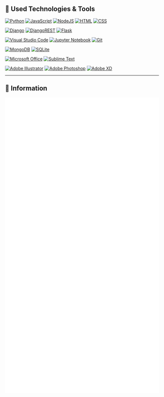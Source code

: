 ## 🔧 Used Technologies & Tools

[![Python](https://img.shields.io/badge/Python-FFD43B?style=for-the-badge&logo=python&logoColor=blue)](https://github.com/JP-Ekuzen)
[![JavaScript](https://img.shields.io/badge/JavaScript-323330?style=for-the-badge&logo=javascript&logoColor=F7DF1E)](https://github.com/JP-Ekuzen)
[![NodeJS](https://img.shields.io/badge/node.js-6DA55F?style=for-the-badge&logo=node.js&logoColor=white)](https://github.com/JP-Ekuzen)
[![HTML](https://img.shields.io/badge/HTML5-E34F26?style=for-the-badge&logo=html5&logoColor=white)](https://github.com/JP-Ekuzen)
[![CSS](https://img.shields.io/badge/css3-%231572B6.svg?style=for-the-badge&logo=css3&logoColor=white)](https://github.com/JP-Ekuzen)

[![Django](https://img.shields.io/badge/django-%23092E20.svg?style=for-the-badge&logo=django&logoColor=white)](https://github.com/JP-Ekuzen)
[![DjangoREST](https://img.shields.io/badge/DJANGO-REST-ff1709?style=for-the-badge&logo=django&logoColor=white&color=ff1709&labelColor=gray)](https://github.com/JP-Ekuzen)
[![Flask](https://img.shields.io/badge/flask-%23000.svg?style=for-the-badge&logo=flask&logoColor=white)](https://github.com/JP-Ekuzen)

[![Visual Studio Code](https://img.shields.io/badge/Visual_Studio_Code-0078D4?style=for-the-badge&logo=visual%20studio%20code&logoColor=white)](https://github.com/JP-Ekuzen)
[![Jupyter Notebook](https://img.shields.io/badge/jupyter-%23FA0F00.svg?style=for-the-badge&logo=jupyter&logoColor=white)](https://github.com/JP-Ekuzen)
[![Git](https://img.shields.io/badge/git-%23F05033.svg?style=for-the-badge&logo=git&logoColor=white)](https://github.com/JP-Ekuzen)

[![MongoDB](https://img.shields.io/badge/MongoDB-4EA94B?style=for-the-badge&logo=mongodb&logoColor=white)](https://github.com/JP-Ekuzen)
[![SQLite](https://img.shields.io/badge/SQLite-07405E?style=for-the-badge&logo=sqlite&logoColor=white)](https://github.com/JP-Ekuzen)

[![Microsoft Office](https://img.shields.io/badge/Microsoft_Office-D83B01?style=for-the-badge&logo=microsoft-office&logoColor=white)](https://github.com/JP-Ekuzen)
[![Sublime Text](https://img.shields.io/badge/sublime_text-%23575757.svg?style=for-the-badge&logo=sublime-text&logoColor=important)](https://github.com/JP-Ekuzen)

[![Adobe Illustrator](https://img.shields.io/badge/adobe%20illustrator-%23FF9A00.svg?style=for-the-badge&logo=adobe%20illustrator&logoColor=white)](https://github.com/JP-Ekuzen)
[![Adobe Photoshop](https://img.shields.io/badge/adobe%20photoshop-%2331A8FF.svg?style=for-the-badge&logo=adobe%20photoshop&logoColor=white)](https://github.com/JP-Ekuzen)
[![Adobe XD](https://img.shields.io/badge/Adobe%20XD-470137?style=for-the-badge&logo=Adobe%20XD&logoColor=#FF61F6)](https://github.com/JP-Ekuzen)
***

<!-- ## 🗂️ Highlight Projects

[![Readme Card](https://github-readme-stats.vercel.app/api/pin/?username=JP-Ekuzen&repo=discordRich)](https://github.com/JP-Ekuzen) -->

## 📝 Information

![Metrics](https://github.com/JP-Ekuzen/jp-ekuzen/blob/master/github-metrics.svg)
